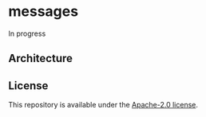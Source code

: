 # messages

In progress

## Architecture

## License

This repository is available under the [Apache-2.0 license](./LICENSE).
